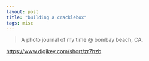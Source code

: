 ```yaml
---
layout: post
title: "building a cracklebox"
tags: misc
---
```

> A photo journal of my time @ bombay beach, CA.

<!--more-->

https://www.digikey.com/short/zr7hzb
